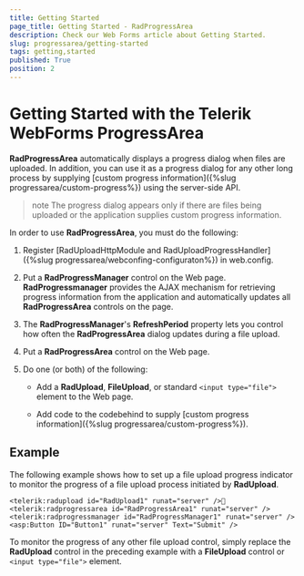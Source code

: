 ```yaml
---
title: Getting Started
page_title: Getting Started - RadProgressArea
description: Check our Web Forms article about Getting Started.
slug: progressarea/getting-started
tags: getting,started
published: True
position: 2
---
```


# Getting Started with the Telerik WebForms ProgressArea



**RadProgressArea** automatically displays a progress dialog when files are uploaded. In addition, you can use it as a progress dialog for any other long process by supplying [custom progress information]({%slug progressarea/custom-progress%}) using the server-side API.

>note The progress dialog appears only if there are files being uploaded or the application supplies custom progress information.
>


In order to use **RadProgressArea**, you must do the following:

1. Register [RadUploadHttpModule and RadUploadProgressHandler]({%slug progressarea/webconfing-configuraton%}) in web.config.

1. Put a **RadProgressManager** control on the Web page. **RadProgressmanager** provides the AJAX mechanism for retrieving progress information from the application and automatically updates all **RadProgressArea** controls on the page.

1. The **RadProgressManager**'s **RefreshPeriod** property lets you control how often the **RadProgressArea** dialog updates during a file upload.

1. Put a **RadProgressArea** control on the Web page.

1. Do one (or both) of the following:

	* Add a **RadUpload**, **FileUpload**, or standard `<input type="file">` element to the Web page.

	* Add code to the codebehind to supply [custom progress information]({%slug progressarea/custom-progress%}).

## Example

The following example shows how to set up a file upload progress indicator to monitor the progress of a file upload process initiated by **RadUpload**.

````ASPNET
<telerik:radupload id="RadUpload1" runat="server" />
<telerik:radprogressarea id="RadProgressArea1" runat="server" />
<telerik:radprogressmanager id="RadProgressManager1" runat="server" />
<asp:Button ID="Button1" runat="server" Text="Submit" />
````



To monitor the progress of any other file upload control, simply replace the **RadUpload** control in the preceding example with a **FileUpload**
 control or `<input type="file">` element.
